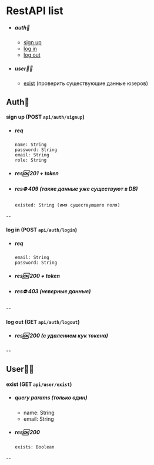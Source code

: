 # RestAPI list

 * ##### auth🔑
 
    - [sign up](#signup)
    - [log in](#login)
    - [log out](#logout)

 * ##### user🧑‍💻

    - [exist](#exist) (проверить существующие данные юзеров)

## Auth🔑

<a name="signup"></a>

#### sign up (POST `api/auth/signup`)

 * ##### req

       name: String
       password: String
       email: String
       role: String
    
 * ##### res🆗 201 + token

 * ##### res⛔️ 409 (такие данные уже существуют в DB)

       existed: String (имя существующего поля)

--

<a name="login"></a>

#### log in (POST `api/auth/login`)

 * ##### req

       email: String
       password: String

 * ##### res🆗 200 + token

 * ##### res⛔️ 403 (неверные данные)

--

<a name="logout"></a>

#### log out (GET `api/auth/logout`)

 * ##### res🆗 200 (с удалением кук токена)

--

## User🧑‍💻

<a name="exist"></a>

#### exist (GET `api/user/exist`)

 * ##### query params (только один)

    - name: String
    - email: String

 * ##### res🆗 200

       exists: Boolean

--